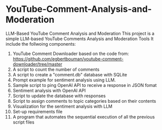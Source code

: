 # YouTube-Comment-Analysis-and-Moderation
LLM-Based YouTube Comment Analysis and Moderation
This project is a simple LLM-based YouTube Comments Analysis and Moderation Tools
It include the follwoing components:
1. YouTube Comment Downloader based on the code from: https://github.com/egbertbouman/youtube-comment-downloader/tree/master
2. A script to count the number of comments
3. A script to create a "comment.db" database with SQLite
4. Prompt example for sentiment analysis using LLM.
5. Sample script to ping OpenAI API to receive a response in JSON fomat
6. Sentiment analysis with OpenAI API
7. Script to update the database with responses
8. Script to assign comments to topic categories based on their contents
9. Visualization for the sentiment analysis with LLM
11. Set-up requirements file
12. A program that automates the sequential execution of all the previous script files